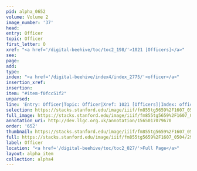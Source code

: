```yaml
---
pid: alpha_0652
volume: Volume 2
image_number: '37'
head: 
entry: Officer
topic: Officer
first_letter: O
xref: "<a href='/digital-beehive/toc/toc2_198/'>1021 [Officers]</a>"
see: 
page: 
add: 
type: 
index: "<a href='/digital-beehive/index4/index_2775/'>officer</a>"
insertion_xref: 
insertion: 
item: "#item-f0fcc51f2"
unparsed: 
line: 'Entry: Officer|Topic: Officer|Xref: 1021 [Officers]|Index: officer|#item-f0fcc51f2'
selection: https://stacks.stanford.edu/image/iiif/fm855tg5659%2F1607_0504/299,2037,3076,396/full/0/default.jpg
full_image: https://stacks.stanford.edu/image/iiif/fm855tg5659%2F1607_0504/full/full/0/default.jpg
annotation_uri: http://dev.llgc.org.uk/annotation/1565017079670
order: '652'
thumbnail: https://stacks.stanford.edu/image/iiif/fm855tg5659%2F1607_0504/299,2037,600,180/250,/0/default.jpg
full: https://stacks.stanford.edu/image/iiif/fm855tg5659%2F1607_0504/299,2037,3076,396/full/0/default.jpg
label: Officer
location: "<a href='/digital-beehive/toc/toc2_027/'>Full Page</a>"
layout: alpha_item
collection: alpha4
---
```

